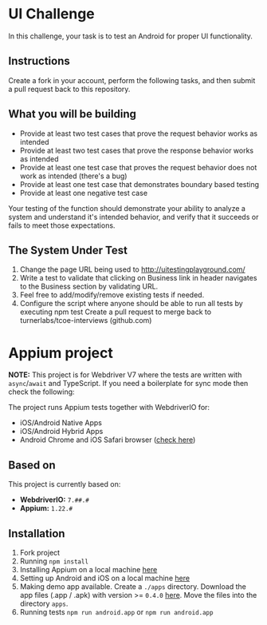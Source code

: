 # UI Challenge

In this challenge, your task is to test an Android for proper UI functionality. 

## Instructions

Create a fork in your account, perform the following tasks, and then submit a pull request back to this repository.

## What you will be building

* Provide at least two test cases that prove the request behavior works as intended
* Provide at least two test cases that prove the response behavior works as intended
* Provide at least one test case that proves the request behavior does not work as intended (there's a bug)
* Provide at least one test case that demonstrates boundary based testing
* Provide at least one negative test case

Your testing of the function should demonstrate your ability to analyze a system and understand it's intended behavior, and verify that it succeeds or fails to meet those expectations.

## The System Under Test

1. Change the page URL being used to http://uitestingplayground.com/
2. Write a test to validate that clicking on Business link in header navigates to the Business section by validating URL.
3. Feel free to add/modify/remove existing tests if needed.
4. Configure the script where anyone should be able to run all tests by executing npm test
Create a pull request to merge back to turnerlabs/tcoe-interviews (github.com)

# Appium project

**NOTE:** This project is for Webdriver V7 where the tests are written with `async`/`await` and TypeScript. If you need a boilerplate for sync mode then check the following:

The project runs Appium tests together with WebdriverIO for:

- iOS/Android Native Apps
- iOS/Android Hybrid Apps
- Android Chrome and iOS Safari browser ([check here](./README.md#automating-chrome-or-safari))

## Based on

This project is currently based on:

- **WebdriverIO:** `7.##.#`
- **Appium:** `1.22.#`

## Installation

1. Fork project
1. Running `npm install`
1. Installing Appium on a local machine [here](./docs/APPIUM.md)
1. Setting up Android and iOS on a local machine [here](./docs/ANDROID_IOS_SETUP.md)
1. Making demo app available. Create a `./apps` directory. Download the app files (.app / .apk) with version >= `0.4.0` [here](https://github.com/webdriverio/native-demo-app/releases). Move the files into the directory `apps`.
1. Running tests `npm run android.app` or `npm run android.app`
